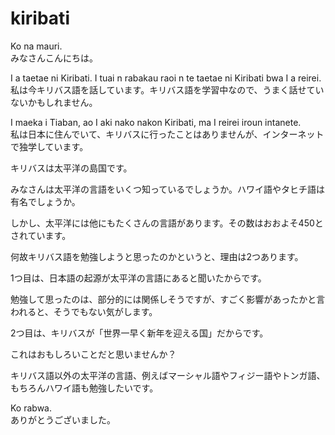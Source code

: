# kiribati
  
Ko na mauri.  
みなさんこんにちは。  
  
I a taetae ni Kiribati. I tuai n rabakau raoi n te taetae ni Kiribati bwa I a reirei.  
私は今キリバス語を話しています。キリバス語を学習中なので、うまく話せていないかもしれません。  
  
I maeka i Tiaban, ao I aki nako nakon Kiribati, ma I reirei iroun intanete.  
私は日本に住んでいて、キリバスに行ったことはありませんが、インターネットで独学しています。  
  
キリバスは太平洋の島国です。  
  
みなさんは太平洋の言語をいくつ知っているでしょうか。ハワイ語やタヒチ語は有名でしょうか。  
  
しかし、太平洋には他にもたくさんの言語があります。その数はおおよそ450とされています。  

何故キリバス語を勉強しようと思ったのかというと、理由は2つあります。  

1つ目は、日本語の起源が太平洋の言語にあると聞いたからです。  
  
勉強して思ったのは、部分的には関係しそうですが、すごく影響があったかと言われると、そうでもない気がします。  
  
2つ目は、キリバスが「世界一早く新年を迎える国」だからです。  
  
これはおもしろいことだと思いませんか？    
  
キリバス語以外の太平洋の言語、例えばマーシャル語やフィジー語やトンガ語、もちろんハワイ語も勉強したいです。  
  
Ko rabwa.  
ありがとうございました。  
